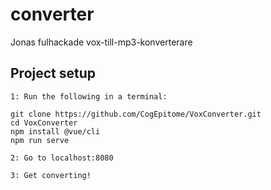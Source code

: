 # converter
Jonas fulhackade vox-till-mp3-konverterare

## Project setup
```
1: Run the following in a terminal:

git clone https://github.com/CogEpitome/VoxConverter.git
cd VoxConverter
npm install @vue/cli
npm run serve

2: Go to localhost:8080

3: Get converting!
```